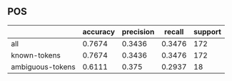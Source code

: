 
## POS

|                  | accuracy | precision | recall | support |
|------------------|----------|-----------|--------|---------|
| all              | 0.7674   | 0.3436    | 0.3476 | 172     |
| known-tokens     | 0.7674   | 0.3436    | 0.3476 | 172     |
| ambiguous-tokens | 0.6111   | 0.375     | 0.2937 | 18      |

